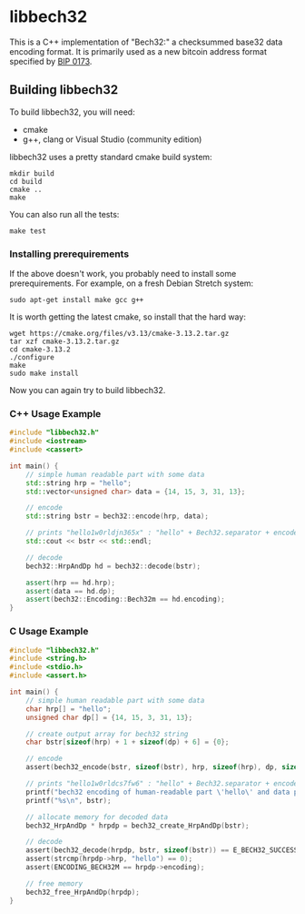 # libbech32

This is a C++ implementation of "Bech32:" a checksummed base32 data
encoding format. It is primarily used as a new bitcoin address format
specified by [BIP 0173](https://github.com/bitcoin/bips/blob/master/bip-0173.mediawiki). 

## Building libbech32

To build libbech32, you will need:

* cmake
* g++, clang or Visual Studio (community edition)

libbech32 uses a pretty standard cmake build system:

```
mkdir build
cd build
cmake ..
make
```

You can also run all the tests:

```
make test
```

### Installing prerequirements

If the above doesn't work, you probably need to install some
prerequirements. For example, on a fresh Debian Stretch system:

```
sudo apt-get install make gcc g++
```

It is worth getting the latest cmake, so install that the hard way:

```
wget https://cmake.org/files/v3.13/cmake-3.13.2.tar.gz
tar xzf cmake-3.13.2.tar.gz
cd cmake-3.13.2
./configure
make 
sudo make install
```

Now you can again try to build libbech32.

### C++ Usage Example

```cpp
#include "libbech32.h"
#include <iostream>
#include <cassert>

int main() {
    // simple human readable part with some data
    std::string hrp = "hello";
    std::vector<unsigned char> data = {14, 15, 3, 31, 13};

    // encode
    std::string bstr = bech32::encode(hrp, data);

    // prints "hello1w0rldjn365x" : "hello" + Bech32.separator + encoded data + 6 char checksum
    std::cout << bstr << std::endl;

    // decode
    bech32::HrpAndDp hd = bech32::decode(bstr);

    assert(hrp == hd.hrp);
    assert(data == hd.dp);
    assert(bech32::Encoding::Bech32m == hd.encoding);
}
```

### C Usage Example

```C
#include "libbech32.h"
#include <string.h>
#include <stdio.h>
#include <assert.h>

int main() {
    // simple human readable part with some data
    char hrp[] = "hello";
    unsigned char dp[] = {14, 15, 3, 31, 13};

    // create output array for bech32 string
    char bstr[sizeof(hrp) + 1 + sizeof(dp) + 6] = {0};

    // encode
    assert(bech32_encode(bstr, sizeof(bstr), hrp, sizeof(hrp), dp, sizeof(dp)) == E_BECH32_SUCCESS);

    // prints "hello1w0rldcs7fw6" : "hello" + Bech32.separator + encoded data + 6 char checksum
    printf("bech32 encoding of human-readable part \'hello\' and data part \'[14, 15, 3, 31, 13]\' is:\n");
    printf("%s\n", bstr);

    // allocate memory for decoded data
    bech32_HrpAndDp * hrpdp = bech32_create_HrpAndDp(bstr);

    // decode
    assert(bech32_decode(hrpdp, bstr, sizeof(bstr)) == E_BECH32_SUCCESS);
    assert(strcmp(hrpdp->hrp, "hello") == 0);
    assert(ENCODING_BECH32M == hrpdp->encoding);

    // free memory
    bech32_free_HrpAndDp(hrpdp);
}
```
